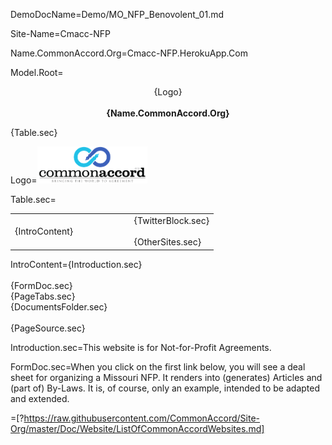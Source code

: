 DemoDocName=Demo/MO_NFP_Benovolent_01.md

Site-Name=Cmacc-NFP

Name.CommonAccord.Org=Cmacc-NFP.HerokuApp.Com

Model.Root=<p align="center">{Logo}<br><br><b>{Name.CommonAccord.Org}</b></center></p>{Table.sec}

Logo=<img src="visual/cmacc-trans.png" style="width:35%" />

Table.sec=<table><tr><td width="50%">{IntroContent}</td><td>   </td><td>{TwitterBlock.sec}<br><br>{OtherSites.sec}</td></tr></table>

IntroContent={Introduction.sec}<br><br>{FormDoc.sec}<br>{PageTabs.sec}<br>{DocumentsFolder.sec}<br><br>{PageSource.sec}

Introduction.sec=This website is for Not-for-Profit Agreements.

FormDoc.sec=When you click on the first link below, you will see a deal sheet for organizing a Missouri NFP.  It renders into (generates) Articles and (part of) By-Laws</a>.  It is, of course, only an example, intended to be adapted and extended. 

=[?https://raw.githubusercontent.com/CommonAccord/Site-Org/master/Doc/Website/ListOfCommonAccordWebsites.md]